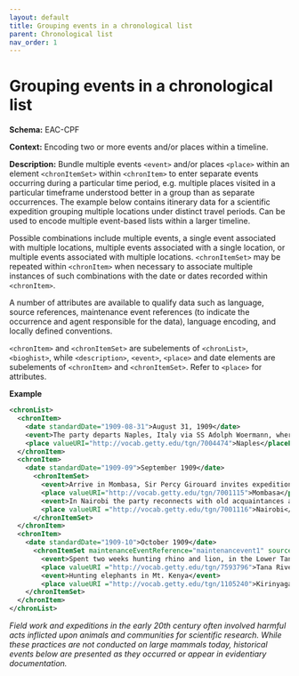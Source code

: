 ```yaml
---
layout: default
title: Grouping events in a chronological list
parent: Chronological list
nav_order: 1
---
```


# Grouping events in a chronological list

**Schema:**
EAC-CPF

**Context:** 
Encoding two or more events and/or places within a timeline.

**Description:** 
Bundle multiple events `<event>` and/or places `<place>` within an element `<chronItemSet>` within `<chronItem>` to enter separate events occurring during a particular time period, e.g. multiple places visited in a particular timeframe understood better in a group than as separate occurrences. The example below contains itinerary data for a scientific expedition grouping multiple locations under distinct travel periods. Can be used to encode multiple event-based lists within a larger timeline.

Possible combinations include multiple events, a single event associated with multiple locations, multiple events associated with a single location, or multiple events associated with multiple locations. `<chronItemSet>` may be repeated within `<chronItem>` when necessary to associate multiple instances of such combinations with the date or dates recorded within `<chronItem>`.

A number of attributes are available to qualify data such as language, source references, maintenance event references (to indicate the occurrence and agent responsible for the data), language encoding, and locally defined conventions.

`<chronItem>` and `<chronItemSet>` are subelements of `<chronList>`, `<bioghist>`, while `<description>`, `<event>`, `<place>` and date elements are subelements of `<chronItem>` and `<chronItemSet>`. Refer to `<place>` for attributes.

**Example**
```xml
<chronList>
  <chronItem>
    <date standardDate="1909-08-31">August 31, 1909</date>
    <event>The party departs Naples, Italy via SS Adolph Woermann, where they are introduced to Sir Percy Girouard, the new British East Africa governor</event>
    <place valueURI="http://vocab.getty.edu/tgn/7004474">Naples</placeEntry>
  </chronItem>
  <chronItem>
    <date standardDate="1909-09">September 1909</date>
      <chronItemSet>
        <event>Arrive in Mombasa, Sir Percy Girouard invites expedition party to travel by private rail to Nairobi</event>
        <place valueURI="http://vocab.getty.edu/tgn/7001115">Mombasa</place>
        <event>In Nairobi the party reconnects with old acquaintances and purchases supplies for the journey. /event>
        <place valueURI ="http://vocab.getty.edu/tgn/7001116">Nairobi</place>
      </chronItemSet>
  </chronItem>
  <chronItem>
    <date standardDate="1909-10">October 1909</date>
      <chronItemSet maintenanceEventReference="maintenancevent1" sourceReference="source1">
        <event>Spent two weeks hunting rhino and lion, in the Lower Tana River Valley, Delia Akeley procures a small monkey and names her J.T. Jr.</event>
        <place valueURI ="http://vocab.getty.edu/tgn/7593796">Tana River</place>
        <event>Hunting elephants in Mt. Kenya</event>
        <place valueURI ="http://vocab.getty.edu/tgn/1105240">Kirinyaga</place>
    </chronItemSet>
  </chronItem> 
</chronList>
```

_Field work and expeditions in the early 20th century often involved harmful acts inflicted upon animals and communities for scientific research. While these practices are not conducted on large mammals today, historical events below are presented as they occurred or appear in evidentiary documentation._

